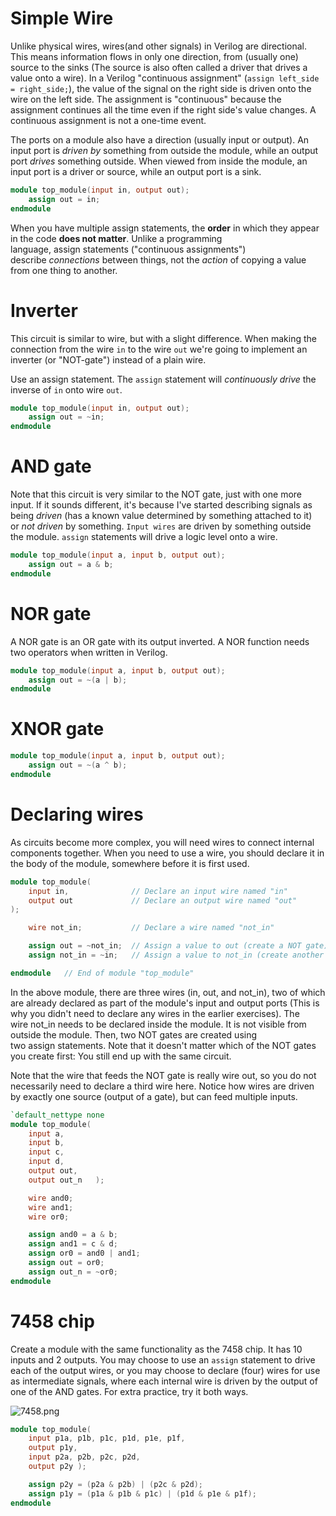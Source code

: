 # Simple Wire

Unlike physical wires, wires(and other signals) in Verilog are directional. This means information flows in only one direction, from (usually one) source to the sinks (The source is also often called a driver that drives a value onto a wire). In a Verilog "continuous assignment" (`assign left_side = right_side;`), the value of the signal on the right side is driven onto the wire on the left side. The assignment is "continuous" because the assignment continues all the time even if the right side's value changes. A continuous assignment is not a one-time event. 

The ports on a module also have a direction (usually input or output). An input port is *driven by* something from outside the module, while an output port *drives* something outside. When viewed from inside the module, an input port is a driver or source, while an output port is a sink.

```verilog
module top_module(input in, output out);
    assign out = in;
endmodule
```

When you have multiple assign statements, the **order** in which they appear in the code **does not matter**. Unlike a programming language, assign statements ("continuous assignments") describe *connections* between things, not the *action* of copying a value from one thing to another.

# Inverter

This circuit is similar to wire, but with a slight difference. When making the connection from the wire `in` to the wire `out` we're going to implement an inverter (or "NOT-gate") instead of a plain wire.

Use an assign statement. The `assign` statement will *continuously drive* the inverse of `in` onto wire `out`.

```verilog
module top_module(input in, output out);
    assign out = ~in;
endmodule
```

# AND gate

Note that this circuit is very similar to the NOT gate, just with one more input. If it sounds different, it's because I've started describing signals as being *driven* (has a known value determined by something attached to it) or *not driven* by something. `Input wires` are driven by something outside the module. `assign` statements will drive a logic level onto a wire.

```verilog
module top_module(input a, input b, output out);
    assign out = a & b;
endmodule
```

# NOR gate

A NOR gate is an OR gate with its output inverted. A NOR function needs two operators when written in Verilog.

```verilog
module top_module(input a, input b, output out);
    assign out = ~(a | b);
endmodule
```

# XNOR gate

```verilog
module top_module(input a, input b, output out);
    assign out = ~(a ^ b);
endmodule
```

# Declaring wires

As circuits become more complex, you will need wires to connect internal components together. When you need to use a wire, you should declare it in the body of the module, somewhere before it is first used.

```verilog
module top_module(
    input in,              // Declare an input wire named "in"
    output out             // Declare an output wire named "out"
);

    wire not_in;           // Declare a wire named "not_in"

    assign out = ~not_in;  // Assign a value to out (create a NOT gate).
    assign not_in = ~in;   // Assign a value to not_in (create another NOT gate).

endmodule   // End of module "top_module"
```

In the above module, there are three wires (in, out, and not_in), two of which are already declared as part of the module's input and output ports (This is why you didn't need to declare any wires in the earlier exercises). The wire not_in needs to be declared inside the module. It is not visible from outside the module. Then, two NOT gates are created using two assign statements. Note that it doesn't matter which of the NOT gates you create first: You still end up with the same circuit.

Note that the wire that feeds the NOT gate is really wire out, so you do not necessarily need to declare a third wire here. Notice how wires are driven by exactly one source (output of a gate), but can feed multiple inputs.

```verilog
`default_nettype none
module top_module(
    input a,
    input b,
    input c,
    input d,
    output out,
    output out_n   ); 

    wire and0;
    wire and1;
    wire or0;

    assign and0 = a & b;
    assign and1 = c & d;
    assign or0 = and0 | and1;
    assign out = or0;
    assign out_n = ~or0;
endmodule
```

# 7458 chip

Create a module with the same functionality as the 7458 chip. It has 10 inputs and 2 outputs. You may choose to use an `assign` statement to drive each of the output wires, or you may choose to declare (four) wires for use as intermediate signals, where each internal wire is driven by the output of one of the AND gates. For extra practice, try it both ways.

![7458.png](https://hdlbits.01xz.net/mw/images/e/e1/7458.png)

```verilog
module top_module( 
    input p1a, p1b, p1c, p1d, p1e, p1f,
    output p1y,
    input p2a, p2b, p2c, p2d,
    output p2y );

    assign p2y = (p2a & p2b) | (p2c & p2d);
    assign p1y = (p1a & p1b & p1c) | (p1d & p1e & p1f);
endmodule
```
